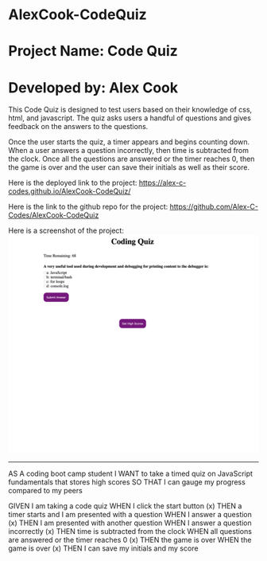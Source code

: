 # AlexCook-CodeQuiz

# Project Name: Code Quiz
# Developed by: Alex Cook

This Code Quiz is designed to test users based on their knowledge of css, html, and javascript. The quiz asks users a handful of questions and gives feedback on the answers to the questions.

Once the user starts the quiz, a timer appears and begins counting down. When a user answers a question incorrectly, then time is subtracted from the clock. Once all the questions are answered or the timer reaches 0, then the game is over and the user can save their initials as well as their score.

 Here is the deployed link to the project: https://alex-c-codes.github.io/AlexCook-CodeQuiz/
 
 Here is the link to the github repo for the project: https://github.com/Alex-C-Codes/AlexCook-CodeQuiz

Here is a screenshot of the project:
![Alt text](/assets/images/codeQuizScreenshot.png "Code Quiz Screenshot")

------------

AS A coding boot camp student
I WANT to take a timed quiz on JavaScript fundamentals that stores high scores
SO THAT I can gauge my progress compared to my peers


GIVEN I am taking a code quiz
WHEN I click the start button
(x) THEN a timer starts and I am presented with a question
WHEN I answer a question
(x) THEN I am presented with another question
WHEN I answer a question incorrectly
(x) THEN time is subtracted from the clock
WHEN all questions are answered or the timer reaches 0
(x) THEN the game is over
WHEN the game is over
(x) THEN I can save my initials and my score